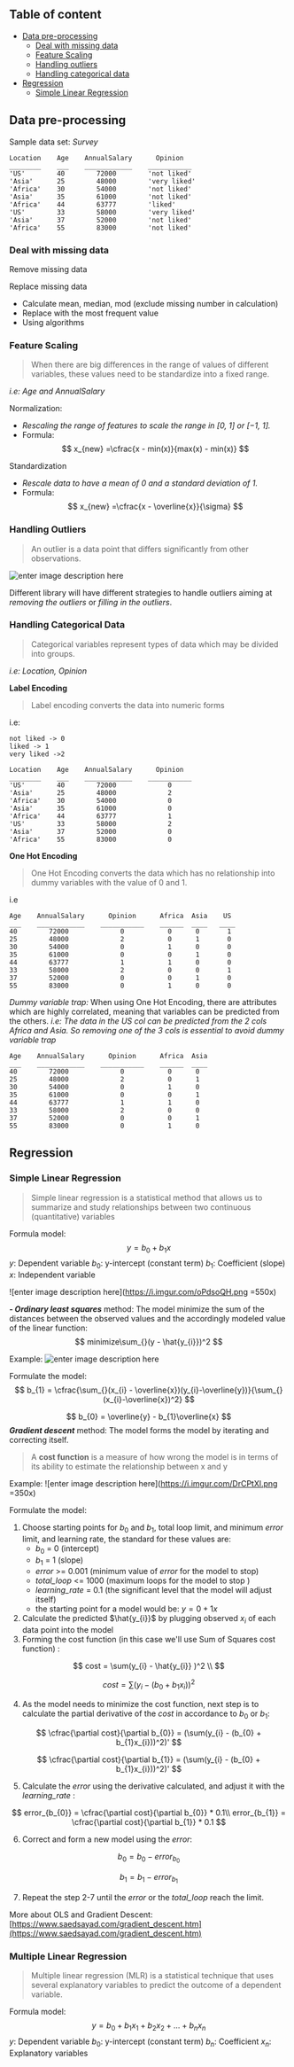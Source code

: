 ## Table of content
- [Data pre-processing](#data-pre-processing)
	- [Deal with missing data](#deal-with-missing-data)
	- [Feature Scaling](#feature-scaling)
	- [Handling outliers](#handling-outliers)
	- [Handling categorical data](#handling-categorical-data)
- [Regression](#regression)
	- [Simple Linear Regression](#simple-linear-regression)
## Data pre-processing
Sample data set: *Survey*
``` 
Location    Age    AnnualSalary      Opinion  
________    ___    ____________    ___________
'US'        40        72000        'not liked'
'Asia'      25        48000        'very liked'
'Africa'    30        54000        'not liked'
'Asia'      35        61000        'not liked'
'Africa'    44        63777        'liked'    
'US'        33        58000        'very liked' 
'Asia'      37        52000        'not liked'
'Africa'    55        83000        'not liked' 
```    
### Deal with missing data
Remove missing data

Replace missing data 
-	Calculate mean, median, mod (exclude missing number in calculation)
-	Replace with the most frequent value
-	Using algorithms

### Feature Scaling

> When there are big differences in the range of values of different
> variables, these values need to be standardize into a fixed range.

*i.e: Age and AnnualSalary*

Normalization:
- *Rescaling the range of features to scale the range in [0, 1] or [−1, 1].*
- Formula:
	$$
	x_{new}  =\cfrac{x - min(x)}{max(x) - min(x)}
	$$

Standardization 
- *Rescale data to have a mean of 0 and a standard deviation of 1.*
- Formula:
	$$
	x_{new}  =\cfrac{x - \overline{x}}{\sigma}
	$$
### Handling Outliers

> An outlier is a data point that differs significantly from other
> observations.

![enter image description here](https://i.imgur.com/cQUTmj8.gif)

Different library will have different strategies to handle outliers aiming at *removing the outliers* or *filling in the outliers*.

### Handling Categorical Data

> Categorical variables represent types of data which may be divided
> into groups.

*i.e: Location, Opinion*

**Label Encoding**

> Label encoding converts the data into numeric forms

i.e:
```
not liked -> 0
liked -> 1
very liked ->2
```
``` 
Location    Age    AnnualSalary      Opinion  
________    ___    ____________    ___________
'US'        40        72000             0
'Asia'      25        48000             2
'Africa'    30        54000             0
'Asia'      35        61000             0
'Africa'    44        63777             1    
'US'        33        58000             2 
'Asia'      37        52000             0
'Africa'    55        83000             0 
```
**One Hot Encoding**
> One Hot Encoding converts the data which has no relationship into dummy variables with the value of 0 and 1.

i.e 
``` 
Age    AnnualSalary      Opinion	  Africa  Asia	  US
___    ____________    ___________    ______  ____   ____
40        72000        		0	        0      0	   1
25        48000        		2 	        0	   1	   0 
30        54000        		0	        1      0	   0 
35        61000        		0	        0      1	   0
44        63777        		1           1      0	   0 
33        58000             2	        0      0	   1
37        52000             0	        0      1	   0
55        83000             0           1      0	   0
``` 
*Dummy variable trap:* When using One Hot Encoding, there are attributes which are highly correlated, meaning that variables can be predicted from the others.
*i.e: The data in the US col can be predicted from the 2 cols Africa and Asia. So removing one of the 3 cols is essential to avoid dummy variable trap*
``` 
Age    AnnualSalary      Opinion	  Africa  Asia	
___    ____________    ___________    ______  ____  
40        72000        		0	        0      0	   
25        48000        		2 	        0	   1	    
30        54000        		0	        1      0	    
35        61000        		0	        0      1	   
44        63777        		1           1      0	    
33        58000             2	        0      0	   
37        52000             0	        0      1	   
55        83000             0           1      0	   
``` 
## Regression

### Simple Linear Regression

> Simple linear regression is a statistical method that allows us to summarize and study relationships between two continuous (quantitative) variables

Formula model:
$$
y = b_{0} + b_{1}x
$$
$y$: Dependent variable
$b_{0}$: y-intercept (constant term)
$b_{1}$: Coefficient (slope)
$x$: Independent variable

![enter image description here](https://i.imgur.com/oPdsoQH.png =550x)

***- Ordinary least squares*** method: The model minimize the sum of the distances between the observed values and the accordingly modeled value of the linear function:
$$
minimize\sum_{}(y - \hat{y_{i}})^2 
$$

Example:
![enter image description here](https://i.imgur.com/DwaIT6t.png)

Formulate the model:
$$
b_{1} = \cfrac{\sum_{}(x_{i} - \overline{x})(y_{i}-\overline{y})}{\sum_{}(x_{i}-\overline{x})^2}
$$

$$
b_{0} = \overline{y} - b_{1}\overline{x}
$$
***Gradient descent*** method: The model forms the model by iterating and correcting itself.

>A **cost function** is a measure of how wrong the model is in terms of its ability to estimate the relationship between x and y

Example:
![enter image description here](https://i.imgur.com/DrCPtXl.png =350x)

Formulate the model:
1. Choose starting points for $b_{0}$  and $b_{1}$, total loop limit, and minimum $error$ limit, and learning rate, the standard for these values are:
	 - $b_{0}$ = 0 (intercept)
	 - $b_{1}$ = 1 (slope)
	 - $error$ >= 0.001 (minimum value of $error$ for the model to stop)
	 - *total_loop* <= 1000 (maximum loops for the model to stop )
	 - *learning_rate* = 0.1 (the significant level that the model will adjust itself)
	 - the starting point for a model would be: $y = 0 + 1x$
2. Calculate the predicted $\hat{y_{i}}$ by plugging observed $x_{i}$ of each data point into the model
3. Forming the cost function (in this case we'll use Sum of Squares cost function) :

$$
cost = \sum(y_{i} - \hat{y_{i}} )^2 \\
$$

$$
cost = \sum(y_{i} - (b_{0} + b_{1}x_{i}))^2
$$

4. As the model needs to minimize the cost function, next step is to calculate the partial derivative of the $cost$ in accordance to $b_{0}$ or $b_{1}$:

$$
\cfrac{\partial cost}{\partial b_{0}} = (\sum(y_{i} - (b_{0} + b_{1}x_{i}))^2)'
$$

$$
\cfrac{\partial cost}{\partial b_{1}} = (\sum(y_{i} - (b_{0} + b_{1}x_{i}))^2)'
$$

5. Calculate the $error$ using the derivative calculated, and adjust it with the *learning_rate* :

$$
error_{b_{0}} = \cfrac{\partial cost}{\partial b_{0}} * 0.1\\
error_{b_{1}} = \cfrac{\partial cost}{\partial b_{1}} * 0.1
$$

6. Correct and form a new model using the $error$:

$$
b_{0} = b_{0} - error_{b_{0}}
$$

$$
b_{1} = b_{1} - error_{b_{1}}
$$

7. Repeat the step 2-7 until the $error$ or the *total_loop* reach the limit.

More about OLS and Gradient Descent: [https://www.saedsayad.com/gradient_descent.htm](https://www.saedsayad.com/gradient_descent.htm)
### Multiple Linear Regression

> Multiple linear regression (MLR) is a statistical technique that uses several explanatory variables to predict the outcome of a dependent variable.

Formula model:
$$
y = b_{0} + b_{1}x_{1} + b_{2}x_{2} + ... + b_{n}x_{n}
$$
$y$: Dependent variable
$b_{0}$: y-intercept (constant term)
$b_{n}$: Coefficient
$x_{n}$: Explanatory variables

<!--stackedit_data:
eyJoaXN0b3J5IjpbLTExMTE4NDY2MSwzMzUwOTk4ODIsMjEzNj
QzNzczLC05MDE5NDQwMjQsNzI4MTA1ODA2LC0xNTk4NDMwNzc5
LDIwOTQzMzU5NDQsNDMzODIwOTk0LDE4MzkzNDk3OTUsMTcyNz
kxMTgxMiwyMDQ4OTkzMzg4LC0xMTMyOTY4Nzk2LC0xMDc3OTY0
NDgyLDEyMzk1NDUwMDMsLTE5NzE4NDA3MzUsNzk5ODcxMDMzLD
E0NzIyMzQxNTAsNjU0ODk0ODU5LC0xMDg1ODI3NDY5LDQ5NjU3
ODMxNV19
-->